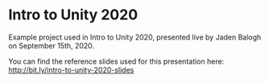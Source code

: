 # Intro to Unity 2020
Example project used in Intro to Unity 2020, presented live by Jaden Balogh on September 15th, 2020.

You can find the reference slides used for this presentation here: http://bit.ly/intro-to-unity-2020-slides
